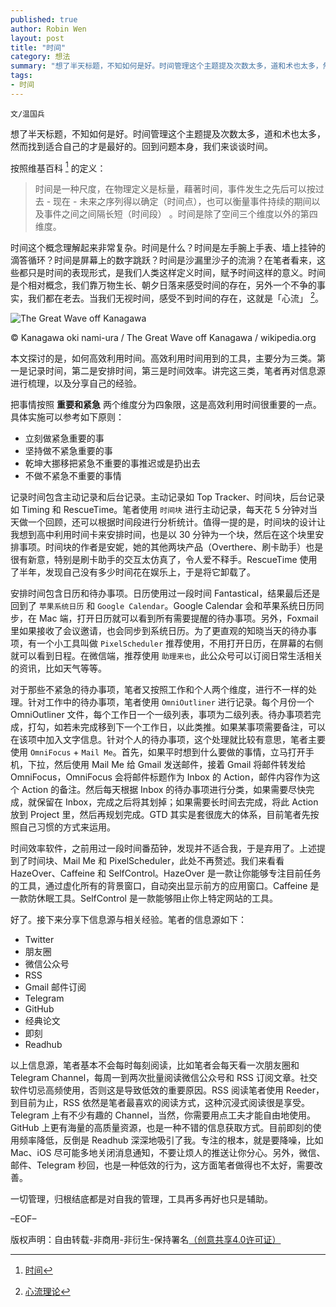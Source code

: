 ```yaml
---
published: true
author: Robin Wen
layout: post
title: "时间"
category: 想法
summary: "想了半天标题，不知如何是好。时间管理这个主题提及次数太多，道和术也太多，然而找到适合自己的才是最好的。回到问题本身，我们来谈谈时间。时间这个概念理解起来非常复杂。时间是什么？时间是左手腕上手表、墙上挂钟的滴答循环？时间是屏幕上的数字跳跃？时间是沙漏里沙子的流淌？在笔者看来，这些都只是时间的表现形式，是我们人类这样定义时间，赋予时间这样的意义。时间是个相对概念，我们靠万物生长、朝夕日落来感受时间的存在，另外一个不争的事实，我们都在老去。当我们无视时间，感受不到时间的存在，这就是「心流」。一切管理，归根结底都是对自我的管理，工具再多再好也只是辅助。"
tags:
- 时间
---
```


`文/温国兵`

想了半天标题，不知如何是好。时间管理这个主题提及次数太多，道和术也太多，然而找到适合自己的才是最好的。回到问题本身，我们来谈谈时间。

按照维基百科 [^1] 的定义：

> 时间是一种尺度，在物理定义是标量，藉著时间，事件发生之先后可以按过去 - 现在 - 未来之序列得以确定（时间点），也可以衡量事件持续的期间以及事件之间之间隔长短（时间段） 。时间是除了空间三个维度以外的第四维度。

时间这个概念理解起来非常复杂。时间是什么？时间是左手腕上手表、墙上挂钟的滴答循环？时间是屏幕上的数字跳跃？时间是沙漏里沙子的流淌？在笔者看来，这些都只是时间的表现形式，是我们人类这样定义时间，赋予时间这样的意义。时间是个相对概念，我们靠万物生长、朝夕日落来感受时间的存在，另外一个不争的事实，我们都在老去。当我们无视时间，感受不到时间的存在，这就是「心流」 [^2]。

![The Great Wave off Kanagawa](http://i.imgur.com/kC1Xh3H.jpg)

© Kanagawa oki nami-ura / The Great Wave off Kanagawa / wikipedia.org

本文探讨的是，如何高效利用时间。高效利用时间用到的工具，主要分为三类。第一是记录时间，第二是安排时间，第三是时间效率。讲完这三类，笔者再对信息源进行梳理，以及分享自己的经验。

把事情按照 **重要和紧急** 两个维度分为四象限，这是高效利用时间很重要的一点。具体实施可以参考如下原则：

* 立刻做紧急重要的事
* 坚持做不紧急重要的事
* 乾坤大挪移把紧急不重要的事推迟或是扔出去
* 不做不紧急不重要的事情

记录时间包含主动记录和后台记录。主动记录如 Top Tracker、时间块，后台记录如 Timing 和 RescueTime。笔者使用 `时间块` 进行主动记录，每天花 5 分钟对当天做一个回顾，还可以根据时间段进行分析统计。值得一提的是，时间块的设计让我想到高中利用时间卡来安排时间，也是以 30 分钟为一个块，然后在这个块里安排事项。时间块的作者是安妮，她的其他两块产品（Overthere、刷卡助手）也是很有新意，特别是刷卡助手的交互太仿真了，令人爱不释手。RescueTime 使用了半年，发现自己没有多少时间花在娱乐上，于是将它卸载了。

安排时间包含日历和待办事项。日历使用过一段时间 Fantastical，结果最后还是回到了 `苹果系统日历` 和 `Google Calendar`。Google Calendar 会和苹果系统日历同步，在 Mac 端，打开日历就可以看到所有需要提醒的待办事项。另外，Foxmail 里如果接收了会议邀请，也会同步到系统日历。为了更直观的知晓当天的待办事项，有一个小工具叫做 `PixelScheduler` 推荐使用，不用打开日历，在屏幕的右侧就可以看到日程。在微信端，推荐使用 `助理来也`，此公众号可以订阅日常生活相关的资讯，比如天气等等。

对于那些不紧急的待办事项，笔者又按照工作和个人两个维度，进行不一样的处理。针对工作中的待办事项，笔者使用 `OmniOutliner` 进行记录。每个月份一个 OmniOutliner 文件，每个工作日一个一级列表，事项为二级列表。待办事项若完成，打勾，如若未完成移到下一个工作日，以此类推。如果某事项需要备注，可以在该项中加入文字信息。针对个人的待办事项，这个处理就比较有意思，笔者主要使用 `OmniFocus` + `Mail Me`。首先，如果平时想到什么要做的事情，立马打开手机，下拉，然后使用 Mail Me 给 Gmail 发送邮件，接着 Gmail 将邮件转发给 OmniFocus，OmniFocus 会将邮件标题作为 Inbox 的 Action，邮件内容作为这个 Action 的备注。然后每天根据 Inbox 的待办事项进行分类，如果需要尽快完成，就保留在 Inbox，完成之后将其划掉；如果需要长时间去完成，将此 Action 放到 Project 里，然后再规划完成。GTD 其实是套很庞大的体系，目前笔者先按照自己习惯的方式来运用。

时间效率软件，之前用过一段时间番茄钟，发现并不适合我，于是弃用了。上述提到了时间块、Mail Me 和 PixelScheduler，此处不再赘述。我们来看看 HazeOver、Caffeine 和 SelfControl。HazeOver 是一款让你能够专注目前任务的工具，通过虚化所有的背景窗口，自动突出显示前方的应用窗口。Caffeine 是一款防休眠工具。SelfControl 是一款能够阻止你上特定网站的工具。

好了。接下来分享下信息源与相关经验。笔者的信息源如下：

* Twitter
* 朋友圈
* 微信公众号
* RSS
* Gmail 邮件订阅
* Telegram
* GitHub
* 经典论文
* 即刻
* Readhub

以上信息源，笔者基本不会每时每刻阅读，比如笔者会每天看一次朋友圈和 Telegram Channel，每周一到两次批量阅读微信公众号和 RSS 订阅文章。社交软件切忌高频使用，否则这是导致低效的重要原因。RSS 阅读笔者使用 Reeder，到目前为止，RSS 依然是笔者最喜欢的阅读方式，这种沉浸式阅读很是享受。Telegram 上有不少有趣的 Channel，当然，你需要用点工夫才能自由地使用。GitHub 上更有海量的高质量资源，也是一种不错的信息获取方式。目前即刻的使用频率降低，反倒是 Readhub 深深地吸引了我。专注的根本，就是要降噪，比如 Mac、iOS 尽可能多地关闭消息通知，不要让烦人的推送让你分心。另外，微信、邮件、Telegram 秒回，也是一种低效的行为，这方面笔者做得也不太好，需要改善。

一切管理，归根结底都是对自我的管理，工具再多再好也只是辅助。

[^1]: [时间](https://zh.wikipedia.org/wiki/时间)
[^2]: [心流理论](https://zh.wikipedia.org/wiki/心流理论)

–EOF–

版权声明：自由转载-非商用-非衍生-保持署名<a href="http://creativecommons.org/licenses/by-nc-nd/4.0/deed.zh" target="_blank">（创意共享4.0许可证）</a>

